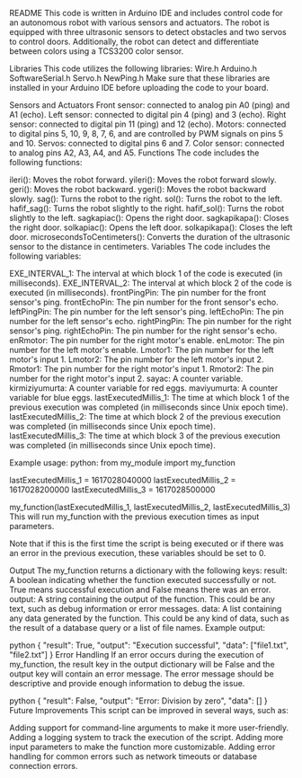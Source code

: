 README
This code is written in Arduino IDE and includes control code for an autonomous robot with various sensors and actuators. 
The robot is equipped with three ultrasonic sensors to detect obstacles and two servos to control doors. Additionally, 
the robot can detect and differentiate between colors using a TCS3200 color sensor.

Libraries
This code utilizes the following libraries:
Wire.h
Arduino.h
SoftwareSerial.h
Servo.h
NewPing.h
Make sure that these libraries are installed in your Arduino IDE before uploading the code to your board.

Sensors and Actuators
Front sensor: connected to analog pin A0 (ping) and A1 (echo).
Left sensor: connected to digital pin 4 (ping) and 3 (echo).
Right sensor: connected to digital pin 11 (ping) and 12 (echo).
Motors: connected to digital pins 5, 10, 9, 8, 7, 6, and are controlled by PWM signals on pins 5 and 10.
Servos: connected to digital pins 6 and 7.
Color sensor: connected to analog pins A2, A3, A4, and A5.
Functions
The code includes the following functions:

ileri(): Moves the robot forward.
yileri(): Moves the robot forward slowly.
geri(): Moves the robot backward.
ygeri(): Moves the robot backward slowly.
sag(): Turns the robot to the right.
sol(): Turns the robot to the left.
hafif_sag(): Turns the robot slightly to the right.
hafif_sol(): Turns the robot slightly to the left.
sagkapiac(): Opens the right door.
sagkapikapa(): Closes the right door.
solkapiac(): Opens the left door.
solkapikapa(): Closes the left door.
microsecondsToCentimeters(): Converts the duration of the ultrasonic sensor to the distance in centimeters.
Variables
The code includes the following variables:

EXE_INTERVAL_1: The interval at which block 1 of the code is executed (in milliseconds).
EXE_INTERVAL_2: The interval at which block 2 of the code is executed (in milliseconds).
frontPingPin: The pin number for the front sensor's ping.
frontEchoPin: The pin number for the front sensor's echo.
leftPingPin: The pin number for the left sensor's ping.
leftEchoPin: The pin number for the left sensor's echo.
rightPingPin: The pin number for the right sensor's ping.
rightEchoPin: The pin number for the right sensor's echo.
enRmotor: The pin number for the right motor's enable.
enLmotor: The pin number for the left motor's enable.
Lmotor1: The pin number for the left motor's input 1.
Lmotor2: The pin number for the left motor's input 2.
Rmotor1: The pin number for the right motor's input 1.
Rmotor2: The pin number for the right motor's input 2.
sayac: A counter variable.
kirmiziyumurta: A counter variable for red eggs.
maviyumurta: A counter variable for blue eggs.
lastExecutedMillis_1: The time at which block 1 of the previous execution was completed (in milliseconds since Unix epoch time).
lastExecutedMillis_2: The time at which block 2 of the previous execution was completed (in milliseconds since Unix epoch time).
lastExecutedMillis_3: The time at which block 3 of the previous execution was completed (in milliseconds since Unix epoch time).

Example usage:
python:
from my_module import my_function

lastExecutedMillis_1 = 1617028040000
lastExecutedMillis_2 = 1617028200000
lastExecutedMillis_3 = 1617028500000

my_function(lastExecutedMillis_1, lastExecutedMillis_2, lastExecutedMillis_3)
This will run my_function with the previous execution times as input parameters.

Note that if this is the first time the script is being executed or if there was an error in the previous execution, these variables should be set to 0.

Output
The my_function returns a dictionary with the following keys:
result: A boolean indicating whether the function executed successfully or not. True means successful execution and False means there was an error.
output: A string containing the output of the function. This could be any text, such as debug information or error messages.
data: A list containing any data generated by the function. This could be any kind of data, such as the result of a database query or a list of file names.
Example output:

python
{
    "result": True,
    "output": "Execution successful",
    "data": ["file1.txt", "file2.txt"]
}
Error Handling
If an error occurs during the execution of my_function, the result key in the output dictionary will be False and the output key will contain an error message. The error message should be descriptive and provide enough information to debug the issue.

python
{
    "result": False,
    "output": "Error: Division by zero",
    "data": []
}
Future Improvements
This script can be improved in several ways, such as:

Adding support for command-line arguments to make it more user-friendly.
Adding a logging system to track the execution of the script.
Adding more input parameters to make the function more customizable.
Adding error handling for common errors such as network timeouts or database connection errors.
